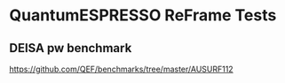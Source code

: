 # QuantumESPRESSO ReFrame Tests

## DEISA pw benchmark

https://github.com/QEF/benchmarks/tree/master/AUSURF112

